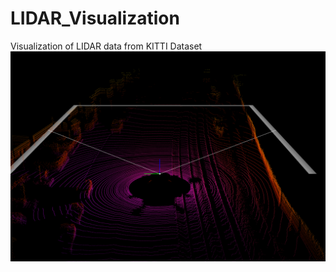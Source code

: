 # LIDAR_Visualization
Visualization of LIDAR data from KITTI Dataset
![LIDAR Visualization](images/P0.png "LIDAR Visualization")